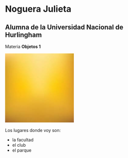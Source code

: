 # Noguera Julieta
##  Alumna de la Universidad Nacional de Hurlingham

Materia **Objetos 1**

![foto](images.jpg)

Los lugares donde voy son:
* la facultad
* el club
* el parque 
  
